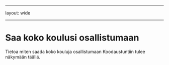 * * *

layout: wide

* * *

# Saa koko koulusi osallistumaan

Tietoa miten saada koko kouluja osallistumaan Koodaustuntiin tulee näkymään täällä.